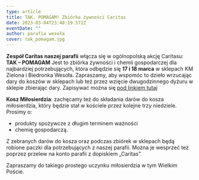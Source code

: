 ```yaml
---
type: article
title: TAK. POMAGAM! Zbiórka żywności Caritas
date: 2023-03-04T23:48:19.572Z
eventDate: ""
author: parafia wesoła
cover: tak_pomagam.jpg
---
```

<!--StartFragment-->

**Zespół Caritas naszej parafii** włącza się w ogólnopolską akcję Caritasu: **TAK – POMAGAM** Jest to zbiórka żywności i chemii gospodarczej dla najbardziej potrzebujących, która odbędzie się **17 i 18 marca** w sklepach KM Zielona i Biedronka Wesoła. Zapraszamy, aby wspomóc to dzieło wrzucając dary do koszów w sklepach lub też przez wzięcie dwugodzinnego dyżuru w sklepie zbierając dary. Zapisywać można się [pod linkiem tutaj](https://docs.google.com/spreadsheets/d/1RSpQCfjW1IYQPEgxafVDc_ZMkK5856uv/edit?usp=sharing&ouid=115763822647869875000&rtpof=true&sd=true)

**Kosz Miłosierdzia**: zachęcamy też do składania darów do kosza miłosierdzia, który będzie stał w kościele przez kolejne trzy niedziele. Prosimy o:

* produkty spożywcze z długim terminem ważności  
* chemię gospodarczą.

Z zebranych darów do kosza oraz podczas zbiórek w sklepach będą robione paczki dla potrzebujących z naszej parafii. Można je wesprzeć też poprzez przelew na konto parafii z dopiskiem „Caritas”.

Zapraszamy do takiego prostego uczynku miłosierdzia w tym Wielkim Poście.

<!--EndFragment-->